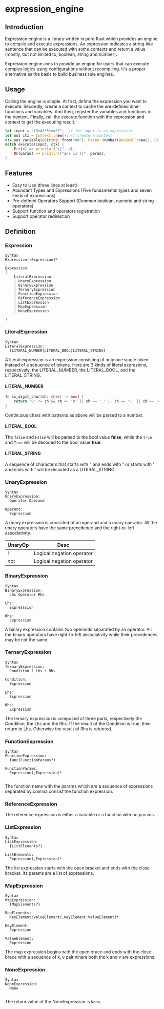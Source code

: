 # expression_engine

## Introduction

Expression engine is a library written in pure Rust which provides an engine to compile and execute expressions. An expression indicates a string-like sentence that can be executed with some contexts and return a value (mostly, but not limited to, boolean, string and number).

Expression engine aims to provide an engine for users that can execute complex logics using configurations without recompiling. It's a proper alternative as the basis to build business rule engines.

## Usage

Calling the engine is simple. At first, define the expression you want to execute. Secondly, create a context to cache the pre-defined inner functions and variables. And then, register the variables and functions to the context. Finally, call the execute function with  the expression and context to get the executing result.

```rust
let input = "(3+4)*5+mm*2";  // the input is an expression
let mut ctx = Context::new(); // create a context
ctx.set_variable(&String::from("mm"), Param::Number(Decimal::new(2, 1)));
match execute(input, ctx) {
    Err(e) => println!("{}", e),
    Ok(param) => println!("ans is {}", param),
}
```

## Features

+ Easy to Use (three lines at least)
+ Abundant Types and Expressions (Five fundamental types and seven kinds of expressions)
+ Pre-defined Operators Support (Common boolean, numeric and string operators)
+ Support function and operators registration
+ Support operator redirection

## Definition

### Expression

```
Syntax
Expression(;Expression)*

Expression:
(
	LiteralExpression 
	| UnaryExpression
	| BinaryExpression
	| TernaryExpression
	| FunctionExpression
	| ReferenceExpression
	| ListExpression
	| MapExpression
	| NoneExpression

)

```

### LiteralExpression

```
Syntax
LiteralExpression:
  (LITERAL_NUMBER|LITERAL_BOOL|LITERAL_STRING)

```

A literal expression is an expression consisting of only one single token instead of a sequence of tokens. Here are 3 kinds of literal expresions, respectively, the LITERAL_NUMBER, the LITERAL_BOOL, and the LITERAL_STRING.

#### LITERAL_NUMBER

```rust
fn is_digit_char(ch: char) -> bool {
    return '0' <= ch && ch <= '9' || ch == '.' || ch == '-' || ch == 'e' || ch == 'E' || ch == '+';
}
```

Continuous chars with patterns as above will be parsed to a number.

#### LITERAL_BOOL

The `false` and `False` will be parsed to the bool value **false**, while the `true` and `True` will be decoded to the bool value **true**.

#### LITERAL_STRING

A sequence of characters that starts with " and ends with " or starts with ' and ends with ' will be decoded as a LITERAL_STRING.

### UnaryExpression

```
Syntax
UnaryExpression:
  Operator Operand

Operand:
  Expression
```

A unary expression is consisted of an operand and a unary operator. All the unary operators have the same precedence and the right-to-left associativity.

| UnaryOp | Desc                      |
| ------- | ------------------------- |
| !       | Logical negation operator |
| not     | Logical negation operator |

### BinaryExpression

```
Syntax
BinaryExpression:
  Lhs Operator Rhs

Lhs:
  Expresssion

Rhs:
  Expression

```

A binary expression contains two operands separated by an operator. All the binary operators have right-to-left associativity while their precedences may be not the same.

### TernaryExpression

```
Syntax
TernaryExpression:
  Condition ? Lhs : Rhs

Condition:
  Expression

Lhs:
  Expression

Rhs:
  Expression
```

The ternary expression is composed of three parts, respectively the Condition, the Lhs and the Rhs. If the result of the Condition is true, then return to Lhs. Otherwise the result of Rhs is returned.

### FunctionExpression

```
Syntax
FunctionExpression:
  func(FunctionParams?)

FunctionParams:
  Expression(,Expression)*


```

The function name with the params which are a sequence of expressions separated by comma consist the function expression.

### ReferenceExpression

The reference expression is either a variable or a function with no params.

### ListExpression

```
Syntax
ListExpression:
  [ListElements?]

ListElements:
  Expression(,Expression)*
```

The list expression starts with the open bracket and ends with the close bracket. Its params are a list of expressions.

### MapExpression

```
Syntax
MapExpression:
  {MapElements?}

MapElements:
  KeyElement:ValueElement(,KeyElement:ValueElement)*

KeyElement:
  Expression

ValueElement:
  Expression
```

The map expression begins with the open brace and ends with the close brace with a sequence of k, v pair where both the k and v are expressions.

### NoneExpression

```
Syntax
NoneExpression:
  None
  
```

The return value of the NoneExpression is `None`.
